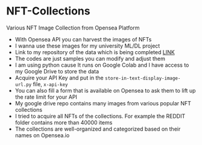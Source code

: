 # NFT-Collections
Various NFT Image Collection from Opensea Platform<br/>
- With Opensea API you can harvest the images of NFTs
- I wanna use these images for my university ML/DL project
- Link to my repository of the data which is being completed [LINK](https://drive.google.com/drive/folders/1jyKqUzK4_5G69wsm2utQyjuNzvXOavGR?usp=drive_link)
- The codes are just samples you can modify and adjust them
- I am using python cause It runs on Google Colab and I have access to my Google Drive to store the data
- Acquire your API Key and put in the `` store-in-text-display-image-url.py `` file, `` x-api-key ``
- You can also fill a form that is available on Opensea to ask them to lift up the rate limit for your API
- My google drive repo contains many images from various popular NFT collections
- I tried to acquire all NFTs of the collections. For example the REDDIT folder contains more than 40000 items 
- The collections are well-organized and categorized based on their names on Opensea.io
